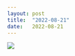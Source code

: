```yaml
---
layout: post
title:  "2022-08-21"
date:   2022-08-21
---
```


![]({{site.baseurl}}/assets/lazy/2022-08-21--12-09-10.jpeg)
